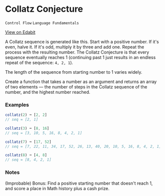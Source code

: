 # Collatz Conjecture

`Control Flow` `Language Fundamentals`

[View on Edabit](https://edabit.com/challenge/KRoiyj53QPfvubpPk)

A Collatz sequence is generated like this. Start with a positive number. If it's even, halve it. If it's odd, multiply it by three and add one. Repeat the process with the resulting number. The Collatz Conjecture is that every sequence eventually reaches 1 (continuing past 1 just results in an endless repeat of the sequence: `4, 2, 1`).

The length of the sequence from starting number to 1 varies widely.

Create a function that takes a number as an argument and returns an array of two elements — the number of steps in the Collatz sequence of the number, and the highest number reached.

### Examples

```js
collatz(2) ➞ [2, 2]
// seq = [2, 1]

collatz(3) ➞ [8, 16]
// seq = [3, 10, 5, 16, 8, 4, 2, 1]

collatz(7) ➞ [17, 52]
// seq = [7, 22, 11, 34, 17, 52, 26, 13, 40, 20, 10, 5, 16, 8, 4, 2, 1]

collatz(8) ➞ [4, 8]
// seq = [8, 4, 2, 1]
```

### Notes

(Improbable) Bonus: Find a positive starting number that doesn't reach 1, and score a place in Math history plus a cash prize.
